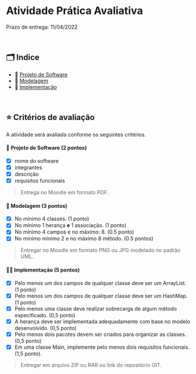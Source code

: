 # Atividade Prática Avaliativa

Prazo de entrega: 11/04/2022

<br/>

## 🗂 Indice 

- 📄 [Projeto de Software](Projeto%20Software.pdf)
- 🎨 [Modelagem](Modelagem%20LTP.png)
- 🚀 [Implementação](implementacao)

<br/>

## ⭐ Critérios de avaliação 

A atividade será avaliada conforme os seguintes critérios.

#### 📄 Projeto de Software (2 pontos)
- [x] nome do software 
- [x] integrantes 
- [x] descrição 
- [x] requisitos funcionais 

> Entrega no Moodle em formato PDF.

#### 🎨 Modelagem (3 pontos)
- [x] No mínimo 4 classes. (1 ponto)
- [x] No mínimo 1 herança **e** 1 associação. (1 ponto)
- [x] No mínimo 4 campos e no máximo: 8. (0.5 ponto)
- [x] No minimo mínimo 2 e no máximo 8 método. (0.5 pontos) 

 >  Entregar no Moodle em formato PNG ou JPG modelado no padrão UML.

#### 👩‍💻 Implementação (5 pontos)
- [x] Pelo menos um dos campos de qualquer classe deve ser um ArrayList. (1 ponto)
- [x] Pelo menos um dos campos de qualquer classe deve ser um HashMap. (1 ponto)
- [x] Pelo menos uma classe deve realizar sobrecarga de algum método especificado. (0,5 ponto)
- [x] A herança deve ser implementada adequadamente com base no modelo desenvolvido. (0,5 ponto)
- [x] Pelo menos dois pacotes devem ser criados para organizar as classes. (0,5 ponto)
- [x] Em uma classe Main, implemente pelo menos dois requisitos funcionais. (1,5 ponto).

> Entregar em arquivo ZIP ou RAR ou link do repositório GIT.
